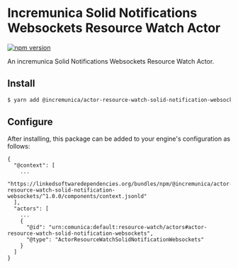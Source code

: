 # Incremunica Solid Notifications Websockets Resource Watch Actor

[![npm version](https://badge.fury.io/js/@incremunica%2Factor-resource-watch-solid-notification-websockets.svg)](https://badge.fury.io/js/@incremunica%2Factor-resource-watch-solid-notification-websockets)

An incremunica Solid Notifications Websockets Resource Watch Actor.

## Install

```bash
$ yarn add @incremunica/actor-resource-watch-solid-notification-websockets
```

## Configure

After installing, this package can be added to your engine's configuration as follows:
```text
{
  "@context": [
    ...
    "https://linkedsoftwaredependencies.org/bundles/npm/@incremunica/actor-resource-watch-solid-notification-websockets/^1.0.0/components/context.jsonld"
  ],
  "actors": [
    ...
    {
      "@id": "urn:comunica:default:resource-watch/actors#actor-resource-watch-solid-notification-websockets",
      "@type": "ActorResourceWatchSolidNotificationWebsockets"
    }
  ]
}
```
